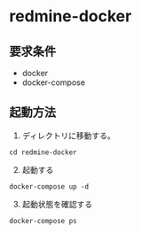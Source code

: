 redmine-docker
============================================================

要求条件
------------------------------------------------------------
- docker
- docker-compose

起動方法
------------------------------------------------------------
1. ディレクトリに移動する。

  ``` shell
  cd redmine-docker
  ```

2. 起動する

  ``` shell
  docker-compose up -d
  ```

3. 起動状態を確認する

  ``` shell
  docker-compose ps
  ```
